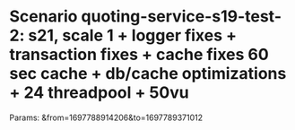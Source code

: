 # Scenario quoting-service-s19-test-2: s21, scale 1 + logger fixes + transaction fixes + cache fixes 60 sec cache + db/cache optimizations + 24 threadpool + 50vu
Params: &from=1697788914206&to=1697789371012


